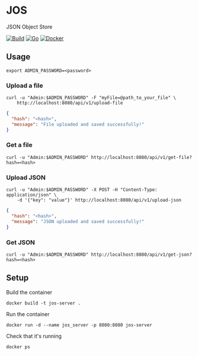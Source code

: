 # JOS
JSON Object Store

[![Build](https://img.shields.io/github/actions/workflow/status/JakeRoggenbuck/JOS/build.yml?branch=main&style=for-the-badge)](https://github.com/JakeRoggenbuck/JOS/actions)
[![Go](https://img.shields.io/badge/Go-00ADD8?style=for-the-badge&logo=go&logoColor=white)](https://github.com/JakeRoggenbuck?tab=repositories&q=&type=&language=go&sort=stargazers)
[![Docker](https://img.shields.io/badge/Docker-2CA5E0?style=for-the-badge&logo=docker&logoColor=white)](#)

## Usage
```
export ADMIN_PASSWORD=<password>
```

### Upload a file
```
curl -u "Admin:$ADMIN_PASSWORD" -F "myFile=@path_to_your_file" \
    http://localhost:8080/api/v1/upload-file
```

```json
{
  "hash": "<hash>",
  "message": "File uploaded and saved successfully!"
}
```

### Get a file
```
curl -u "Admin:$ADMIN_PASSWORD" http://localhost:8080/api/v1/get-file?hash=<hash>
```

### Upload JSON
```
curl -u "Admin:$ADMIN_PASSWORD" -X POST -H "Content-Type: application/json" \
    -d '{"key": "value"}' http://localhost:8080/api/v1/upload-json
```

```json
{
  "hash": "<hash>",
  "message": "JSON uploaded and saved successfully!"
}
```

### Get JSON
```
curl -u "Admin:$ADMIN_PASSWORD" http://localhost:8080/api/v1/get-json?hash=<hash>
```

## Setup

Build the container
```
docker build -t jos-server .
```

Run the container
```
docker run -d --name jos_server -p 8080:8080 jos-server
```

Check that it's running
```
docker ps
```

